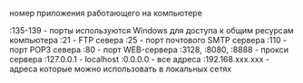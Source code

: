 номер приложения работающего на компьютере

:135-139 - порты используются Windows для доступа к общим ресурсам компьютера
:21 - FTP севера
:25 - порт почтового SMTP сервера
:110 - порт POP3 севера
:80 - порт WEB-сервера
:3128, :8080, :8888 - прокси сервера
:127.0.0.1 - localhost
:0.0.0.0 - все адреса
:192.168.xxx.xxx - адреса которые можно использовать в локальных сетях
